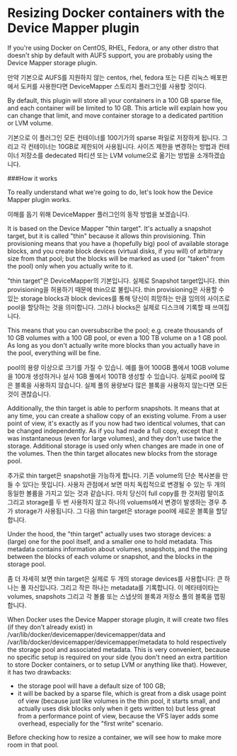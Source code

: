 Resizing Docker containers with the Device Mapper plugin
========================================================

If you're using Docker on CentOS, RHEL, Fedora, or any other distro that doesn't ship by default with AUFS support, you are probably using the Device Mapper storage plugin. 

만약 기본으로 AUFS를 지원하지 않는 centos, rhel, fedora 또는 다른 리눅스 배포판에서 도커를 사용한다면 DeviceMapper 스토리지 플러그인를 사용할 것이다.  

By default, this plugin will store all your containers in a 100 GB sparse file, and each container will be limited to 10 GB. This article will explain how you can change that limit, and move container storage to a dedicated partition or LVM volume.

기본으로 이 플러그인 모든 컨테이너를 100기가의 sparse 파일로 저장하게 됩니다. 그리고 각 컨테이너는 10GB로 제한되어 사용됩니다. 사이즈 제한을 변경하는 방법과 컨테이너 저장소를 dedecated 파티션 또는 LVM volume으로 옮기는 방법을 소개하겠습니다.


###How it works

To really understand what we're going to do, let's look how the Device Mapper plugin works.

이해를 돕기 위해 DeviceMapper 플러그인의 동작 방법을 보겠습니다.

It is based on the Device Mapper "thin target". It's actually a snapshot target, but it is called "thin" because it allows thin provisioning. Thin provisioning means that you have a (hopefully big) pool of available storage blocks, and you create block devices (virtual disks, if you will) of arbitrary size from that pool; but the blocks will be marked as used (or "taken" from the pool) only when you actually write to it.

"thin target"은 DeviceMapper의 기본입니다. 실제로 Snapshot target입니다. thin provisioning을 허용하기 때문에 thin으로 불립니다. thin provisioning은 사용할 수 있는 storage blocks과 block devices를 통해 당신이 희망하는 만큼 임의의 사이즈로 pool을 할당하는 것을 의미합니다. 그러나 blocks은 실제로 디스크에 기록할 때 쓰여집니다.  

This means that you can oversubscribe the pool; e.g. create thousands of 10 GB volumes with a 100 GB pool, or even a 100 TB volume on a 1 GB pool. As long as you don't actually write more blocks than you actually have in the pool, everything will be fine.

pool의 용량 이상으로 크기를 가질 수 있습니. 예를 들어 100GB 풀에서 10GB volume을 100개 생성하거나 설사 1GB 풀에서 100TB 생성할 수 있습니다. 실제로 pool에 많은 블록을 사용하지 않습니다. 실제 풀의 용량보다 많은 블록을 사용하지 않는다면 모든 것이 괜찮습니다.

Additionally, the thin target is able to perform snapshots. It means that at any time, you can create a shallow copy of an existing volume. From a user point of view, it's exactly as if you now had two identical volumes, that can be changed independently. As if you had made a full copy, except that it was instantaneous (even for large volumes), and they don't use twice the storage. Additional storage is used only when changes are made in one of the volumes. Then the thin target allocates new blocks from the storage pool.

추가로 thin target은 snapshot을 가능하게 합니다. 기존 volume의 단순 복사본을 만들 수 있다는 뜻입니다. 
사용자 관점에서 보면 마치 독립적으로 변경될 수 있는 두 개의 동일한 볼륨을 가지고 있는 것과 같습니다. 마치 당신이 full copy를 한 것처럼 말이죠 그리고 storage를 두 번 사용하지 않고 하나의 voluems에서 변경이 발생하는 경우 추가 storage가 사용됩니다. 그 다음 thin target은 storage pool에 새로운 블록을 할당합니다. 

Under the hood, the "thin target" actually uses two storage devices: a (large) one for the pool itself, and a smaller one to hold metadata. This metadata contains information about volumes, snapshots, and the mapping between the blocks of each volume or snapshot, and the blocks in the storage pool.

좀 더 자세히 보면 thin target은 실제로 두 개의 storage devices를 사용합니다: 큰 하나는 풀 자신입니다. 그리고 작은 하나는 metadata를 기록합니다. 이 메타테이타는 volumes, snapshots 그리고 각 볼륨 또는 스냅샷의 블록과  저장소 풀의 블록을 맵핑합니다.

When Docker uses the Device Mapper storage plugin, it will create two files (if they don't already exist) in /var/lib/docker/devicemapper/devicemapper/data and /var/lib/docker/devicemapper/devicemapper/metadata to hold respectively the storage pool and associated metadata. This is very convenient, because no specific setup is required on your side (you don't need an extra partition to store Docker containers, or to setup LVM or anything like that). However, it has two drawbacks:



- the storage pool will have a default size of 100 GB;
- it will be backed by a sparse file, which is great from a disk usage point of view (because just like volumes in the thin pool, it starts small, and actually uses disk blocks only when it gets written to) but less great from a performance point of view, because the VFS layer adds some overhead, especially for the "first write" scenario.

Before checking how to resize a container, we will see how to make more room in that pool.
